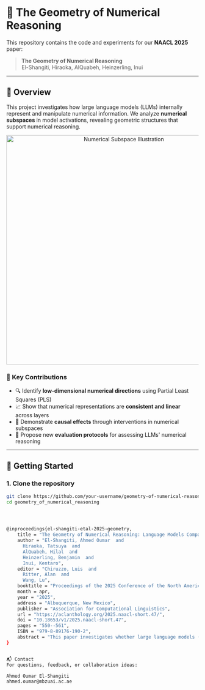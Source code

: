 # 🔢 The Geometry of Numerical Reasoning

This repository contains the code and experiments for our **NAACL 2025** paper:

> **The Geometry of Numerical Reasoning**  
> El-Shangiti, Hiraoka, AlQuabeh, Heinzerling, Inui

---

## 🧠 Overview

This project investigates how large language models (LLMs) internally represent and manipulate numerical information. We analyze **numerical subspaces** in model activations, revealing geometric structures that support numerical reasoning.

<p align="center">
  <img src="assets/numerical-subspace.png" alt="Numerical Subspace Illustration" width="600"/>
</p>

### 🔬 Key Contributions
- 🔍 Identify **low-dimensional numerical directions** using Partial Least Squares (PLS)
- 📈 Show that numerical representations are **consistent and linear** across layers
- 🔁 Demonstrate **causal effects** through interventions in numerical subspaces
- 🧪 Propose new **evaluation protocols** for assessing LLMs' numerical reasoning

---

## 🚀 Getting Started

### 1. Clone the repository

```bash
git clone https://github.com/your-username/geometry-of-numerical-reasoning.git
cd geometry_of_numerical_reasoning




@inproceedings{el-shangiti-etal-2025-geometry,
    title = "The Geometry of Numerical Reasoning: Language Models Compare Numeric Properties in Linear Subspaces",
    author = "El-Shangiti, Ahmed Oumar  and
      Hiraoka, Tatsuya  and
      AlQuabeh, Hilal  and
      Heinzerling, Benjamin  and
      Inui, Kentaro",
    editor = "Chiruzzo, Luis  and
      Ritter, Alan  and
      Wang, Lu",
    booktitle = "Proceedings of the 2025 Conference of the North American Chapter of the Association for Computational Linguistics: Human Language Technologies (Volume 2: Short Papers)",
    month = apr,
    year = "2025",
    address = "Albuquerque, New Mexico",
    publisher = "Association for Computational Linguistics",
    url = "https://aclanthology.org/2025.naacl-short.47/",
    doi = "10.18653/v1/2025.naacl-short.47",
    pages = "550--561",
    ISBN = "979-8-89176-190-2",
    abstract = "This paper investigates whether large language models (LLMs) utilize numerical attributes encoded in a low-dimensional subspace of the embedding space when answering questions involving numeric comparisons, e.g., Was Cristiano born before Messi? We first identified, using partial least squares regression, these subspaces, which effectively encode the numerical attributes associated with the entities in comparison prompts. Further, we demonstrate causality, by intervening in these subspaces to manipulate hidden states, thereby altering the LLM's comparison outcomes. Experiments conducted on three different LLMs showed that our results hold across different numerical attributes, indicating that LLMs utilize the linearly encoded information for numerical reasoning."
}


📬 Contact
For questions, feedback, or collaboration ideas:

Ahmed Oumar El-Shangiti
ahmed.oumar@mbzuai.ac.ae
